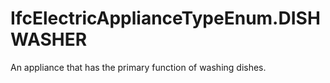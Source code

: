 IfcElectricApplianceTypeEnum.DISHWASHER
=======================================
An appliance that has the primary function of washing dishes.


